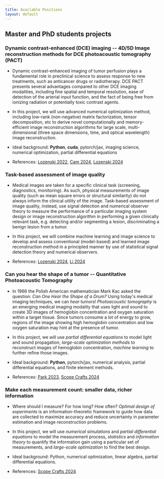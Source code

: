 ```yaml
---
title: Available Positions 
layout: default
---
```


<!--
## Postdoc position available!

A postdoc position is available to join our dynamic multidisciplinary multi-institutional team working to advance cancer treatment's current state of care.
The successful candidate will work for an NIH project aiming at developing new image reconstruction algorithms that can enable high-resolution accurate estimation of tumor perfusion rates using dynamic contrast-enhanced photoacoustic tomography. 

Applicants should have a strong background in numerical linear algebra, optimization, mathematical modeling, and partial differential equations; excellent written and verbal communication skills; and solid computational and programming skills (in particular, python and GPU accelerated frameworks such as jax, pytorch, cupy). Expertise in inverse problems, imaging science, and optical and acoustic imaging modalities is not required but highly desired.

This position is available immediately and open until filled. For more information on how to apply see [here](files/postdoc_ad.pdf).
-->

## Master and PhD students projects

### Dynamic contrast-enhanced (DCE) imaging -- 4D/5D Image reconstruction methods for DCE photoacoustic tomography (PACT)
- Dynamic contrast-enhanced imaging of tumor perfusion plays a fundamental role in preclinical science to assess response to new treatments, such as anticancer drugs or radiotherapy. DCE PACT presents several advantages compared to other DCE imaging modalities, including fine spatial and temporal resolution, ease of detection of the arterial input function, and the fact of being free from ionizing radiation or potentially toxic contrast agents.
  
- In this project, we will use advanced numerical optimization method, including low-rank (non-negative) matrix factorization, tensor decomposition, etc to derive novel computationally and memory-efficient image reconstruction algorithms for large scale, multi-dimensional (three space dimensions, time, and optical wavelength) image reconstruction.

-	Ideal background: **Python**, **cuda**, pytorch/jax, imaging science, numerical optimization, partial differential equations

-	References: [Lozenski 2022](https://ieeexplore.ieee.org/document/9897089), [Cam 2024](https://doi.org/10.1117/1.JBO.29.S1.S11516), [Lozenski 2024](https://arxiv.org/abs/2403.03860)
  
### Task-based assessment of image quality
- Medical images are taken for a specific clinical task (screening, diagnostics, monitoring). As such, physical measurements of image quality (such as mean square errors or structural similarity) do not always inform the clinical utility of the image. Task-based assessment of image quality, instead, use signal detection and numerical observer theory to measure the performance of a particular imaging system design or image reconstruction algorithm in performing a given clinically relevant task, e.g. detecting and/or segmenting a lesion, discriminating a benign lesion from a tumor.

- In this project, we will combine machine learning and image science to develop and assess conventional (model-based) and learned image reconstruction method in a principled manner by use of statistical signal detection theory and numerical observers.

- References: [Lozenski 2024](https://ieeexplore.ieee.org/document/10384850), [Li 2024](https://doi.org/10.1117/1.JMI.11.2.026002)

### Can you hear the shape of a tumor -- Quantitative Photoacoustic Tomography
-	In 1966 the Polish American mathematician Mark Kac asked the question: _Can One Hear the Shape of a Drum?_
  Using today's medical imaging techniques, we can _hear_ tumors!
  _Photoacoustic tomography_ is an emerging medical imaging modality that uses light and sound to create 3D images 
  of hemoglobin concentration and oxygen saturation within a target tissue.
  Since tumors consume a lot of energy to grow, regions of the image showing high hemoglobin concentration and
  low oxygen saturation may hint at the presence of tumor.
  
-	In this project, we will use _partial differential equations_ to model light and sound propagation,
  _large-scale optimization methods_ to reconstruct images of hemoglobin concentration,
  _machine learning_ to further refine those images.
  
-	Ideal background: **Python**, pytorch/jax, numerical analysis, partial differential equations, and finite element methods.

- References: [Park 2023](https://doi.org/10.1117/1.JBO.28.6.066002), [Scope Crafts 2024](https://doi.org/10.1117/12.3005856)


### Make each measurement count: smaller data, richer information
-	Where should I measure? For how long? How often? _Optimal design of experiments_ is an information-theoretic framework
  to guide how data are collected to maximize accuracy and reduce uncertainty
  in parameter estimation and image reconstruction problems.
 	
-	In this project, we will use _numerical simulations_ and _partial differential equations_ to model the measurement process,
  _statistics_ and _information theory_ to quantify the information gain using a particular set of measurements,
   and _large-scale optimization_ to find the best design.
 	
-	Ideal background: Python, numerical optimization, linear algebra, partial differential equations.

- References: [Scope Crafts 2024](https://doi.org/10.1117/12.3005856)


